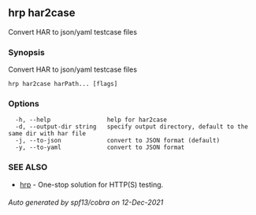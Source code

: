 ## hrp har2case

Convert HAR to json/yaml testcase files

### Synopsis

Convert HAR to json/yaml testcase files

```
hrp har2case harPath... [flags]
```

### Options

```
  -h, --help                help for har2case
  -d, --output-dir string   specify output directory, default to the same dir with har file
  -j, --to-json             convert to JSON format (default)
  -y, --to-yaml             convert to JSON format
```

### SEE ALSO

* [hrp](hrp.md)	 - One-stop solution for HTTP(S) testing.

###### Auto generated by spf13/cobra on 12-Dec-2021
